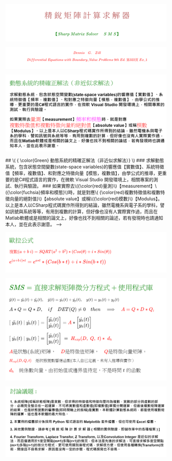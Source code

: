 
<!--  C:\2302\github\io.github     -->

![](Images/09-11-01.png)  

<!--   
# \[ { \color{Brown}精\;銳\;矩\;陣\;計\;算\;求\;解\;器} \]  
#### \[ { \color{Green}【Sharp \; Matrix \; Solver \quad\; S\; M\; S】} \]
-->



![](Images/09-11-02.png)  

<!--   
##### \[ { \color{Red}Dennis\quad G.\quad Zill} \]  
##### \[ { \color{Red} Differential \; Equations\; with \; Boundary \_ Value \; Problems \; 9th\;Ed.\; 第322頁 \; Ex \_1 } \]
-->




![](Images/09-11-03.png)  
<!-->
## \( { \color{Green} 動態系統的精確正解法（非近似求解法）} \) 
### 求解動態系統，包含狀態空間變數(state-space variables)的響應值【實數值】、系統特徵值【頻率，複數值】、和對應之特徵向量【模態，複數值】，由學公式的推導，更重要的是C#程式語言的實作，在微軟 Visual Studio 開發環境上，相關專案的測試、執行與驗證。    
### 如果實際去\({\color{red}量測}\)【measurement】\({\color{fuchsia}頻率和模態}\)時，就是對應\( {\color{red}複數特徵值和複數特徵向量的絕對值}\)【absolute value】或稱\({\color{red}模數}\)【Modulus】。以上是本人以CSharp程式碼實作所得到的結論，雖然電機系與電子系的學科，譬如訊號與系統等等，有用到複數的計算，但好像也沒有人實際實作過，而且在Matlab軟體或是相關的論文上，好像也找不到相關的論述，若有發現時也請通知本人，並在此表示謝意。
-->  



  
![](Images/09-11-04.png)
<!-- 
## \( { \color{Green}歐拉公式}  \)
#### \( { \color{red} { 複數(a + b \; i) = SQRT( a^2 + b^2  ) * ( Cos( \theta ) + i * Sin( \theta ) ) } } \)    
### \( { \color{red}e^{(a + b \, i)*t} = e^{a*t} * ( Cos( b * t ) + i * Sin( b * t ) )} \)
-->  




![](Images/09-11-05.png)  
<!--  
## \( { \color{Green}SMS = 直接求解矩陣微分方程式 + 使用程式庫 } \)
##### \( \ddot{y}(t) = \ddot{y_h}(t) + \ddot{y_p}(t) , \quad \dot{y}(t) = \dot{y_h}(t) + \dot{y_p}(t) , \quad y(t) = y_h(t) + y_p(t) \)    
#### \( A \ast Q = Q \ast D, \quad if \quad DET(Q) \not= 0 \quad then \quad \Longrightarrow \quad  { \color{red} A = Q \ast D \ast Q_i} \)
#### \( [ \; \ddot{y_h}(t) \; | \; \dot{y_h}(t) \; ] =  \begin{bmatrix} \ddot{y_h}(t) \\ \dot{y_h}(t)  \end{bmatrix} = { \color{red} A } \ast \begin{bmatrix} \dot{y_h}(t) \\ y_h(t) \end{bmatrix}  \)
#### \(  [ \; \dot{y_h}(t) \; | \; y_h(t) \; ] =  \begin{bmatrix} \dot{y_h}(t) \\ y_h(t)  \end{bmatrix} \; = \; { \color{red} H_{exp}(D, \; Q, \; t) \ast \; d_h \; } \)  
#### \( {\color{red}A} 是狀態(系統)矩陣， \quad {\color{red}D} 是特徵值矩陣， \quad {\color{red}Q} 是特徵向量矩陣。 \quad \)
##### \( { \color{red} H_{exp}(D, Q, t) } \quad 是狀態變數響應函數(本人自已定義，未有人推導與實作） \)
#### \( { \color{red} d_h } \quad 純係數向量，由初始值或邊界值待定，不是時間 \; t \;的函數  \)
-->  




![](Images/09-11-06.png)    
<!--  
## \( { \color{Green}討論議題 :} \)   
#### 1. 系統矩陣(或稱狀態矩陣)是實數，但求得的特徵值和特徵向量均為複數，實數的部分與虛數的部分，必需完全整合在一起運算，不可將實數值和虛數值(即複數值)單獨分開運算，但最後複數矩陣運算的結果，也是狀態變數的響應值(即時間軸上的振幅)是實數。本軟體計算動態系統時，都是使用複數矩陣的運算，這也是本軟體的最大特色。   
#### 2. 本實例的繪圖部分係採用 Python 程式語言的 Matplotlib 套件繪圖，但也可使用 Excel 繪圖。  
#### 3. 其他實例驗證，請參考 [ 精 銳 矩 陣 計 算 求 解 器 ( 相關的實例驗證，即儲存庫中的各種檔案 ) ]  
#### 4. Fourier Transform, Laplace Transfor, Z Transform, 以及Convolution Integer 是近似的求解法，而且僅適用於1度空間點(m=1)多階(r>1)的情況，但本法是先進的求解法，可直接求解多度空間點(m>1)多階(r>1)的微分方程式，更可使用類別庫程式碼，求解很方便。但使用各種轉換(Transform)技術，間接且不容易求解，原因是沒有一定的步驟，程式碼撰寫也不容易。  
-->  

# 
